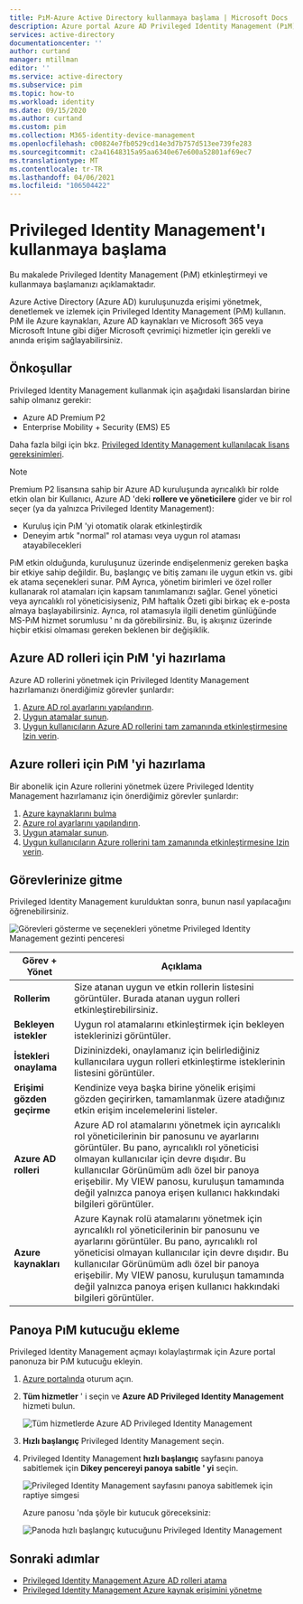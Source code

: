 ```yaml
---
title: PıM-Azure Active Directory kullanmaya başlama | Microsoft Docs
description: Azure portal Azure AD Privileged Identity Management (PıM) kullanmayı nasıl etkinleştireceğinizi ve kullanmaya başlamanızı öğrenin.
services: active-directory
documentationcenter: ''
author: curtand
manager: mtillman
editor: ''
ms.service: active-directory
ms.subservice: pim
ms.topic: how-to
ms.workload: identity
ms.date: 09/15/2020
ms.author: curtand
ms.custom: pim
ms.collection: M365-identity-device-management
ms.openlocfilehash: c00824e7fb0529cd14e3d7b757d513ee739fe283
ms.sourcegitcommit: c2a41648315a95aa6340e67e600a52801af69ec7
ms.translationtype: MT
ms.contentlocale: tr-TR
ms.lasthandoff: 04/06/2021
ms.locfileid: "106504422"
---
```

# <a name="start-using-privileged-identity-management"></a>Privileged Identity Management'ı kullanmaya başlama

Bu makalede Privileged Identity Management (PıM) etkinleştirmeyi ve kullanmaya başlamanızı açıklamaktadır.

Azure Active Directory (Azure AD) kuruluşunuzda erişimi yönetmek, denetlemek ve izlemek için Privileged Identity Management (PıM) kullanın. PıM ile Azure kaynakları, Azure AD kaynakları ve Microsoft 365 veya Microsoft Intune gibi diğer Microsoft çevrimiçi hizmetler için gerekli ve anında erişim sağlayabilirsiniz.

## <a name="prerequisites"></a>Önkoşullar

Privileged Identity Management kullanmak için aşağıdaki lisanslardan birine sahip olmanız gerekir:

- Azure AD Premium P2
- Enterprise Mobility + Security (EMS) E5

Daha fazla bilgi için bkz. [Privileged Identity Management kullanılacak lisans gereksinimleri](subscription-requirements.md).

> [!Note]
> Premium P2 lisansına sahip bir Azure AD kuruluşunda ayrıcalıklı bir rolde etkin olan bir Kullanıcı, Azure AD 'deki **rollere ve yöneticilere** gider ve bir rol seçer (ya da yalnızca Privileged Identity Management):
>
> - Kuruluş için PıM 'yi otomatik olarak etkinleştirdik
> - Deneyim artık "normal" rol ataması veya uygun rol ataması atayabilecekleri
>
> PıM etkin olduğunda, kuruluşunuz üzerinde endişelenmeniz gereken başka bir etkiye sahip değildir. Bu, başlangıç ve bitiş zamanı ile uygun etkin vs. gibi ek atama seçenekleri sunar. PıM Ayrıca, yönetim birimleri ve özel roller kullanarak rol atamaları için kapsam tanımlamanızı sağlar. Genel yönetici veya ayrıcalıklı rol yöneticisiyseniz, PıM haftalık Özeti gibi birkaç ek e-posta almaya başlayabilirsiniz. Ayrıca, rol atamasıyla ilgili denetim günlüğünde MS-PıM hizmet sorumlusu ' nı da görebilirsiniz. Bu, iş akışınız üzerinde hiçbir etkisi olmaması gereken beklenen bir değişiklik.

## <a name="prepare-pim-for-azure-ad-roles"></a>Azure AD rolleri için PıM 'yi hazırlama

Azure AD rollerini yönetmek için Privileged Identity Management hazırlamanızı önerdiğimiz görevler şunlardır:

1. [Azure AD rol ayarlarını yapılandırın](pim-how-to-change-default-settings.md).
1. [Uygun atamalar sunun](pim-how-to-add-role-to-user.md).
1. [Uygun kullanıcıların Azure AD rollerini tam zamanında etkinleştirmesine Izin verin](pim-how-to-activate-role.md).

## <a name="prepare-pim-for-azure-roles"></a>Azure rolleri için PıM 'yi hazırlama

Bir abonelik için Azure rollerini yönetmek üzere Privileged Identity Management hazırlamanız için önerdiğimiz görevler şunlardır:

1. [Azure kaynaklarını bulma](pim-resource-roles-discover-resources.md)
1. [Azure rol ayarlarını yapılandırın](pim-resource-roles-configure-role-settings.md).
1. [Uygun atamalar sunun](pim-resource-roles-assign-roles.md).
1. [Uygun kullanıcıların Azure rollerini tam zamanında etkinleştirmesine Izin verin](pim-resource-roles-activate-your-roles.md).

## <a name="navigate-to-your-tasks"></a>Görevlerinize gitme

Privileged Identity Management kurulduktan sonra, bunun nasıl yapılacağını öğrenebilirsiniz.

![Görevleri gösterme ve seçenekleri yönetme Privileged Identity Management gezinti penceresi](./media/pim-getting-started/pim-quickstart-tasks.png)

| Görev + Yönet | Açıklama |
| --- | --- |
| **Rollerim**  | Size atanan uygun ve etkin rollerin listesini görüntüler. Burada atanan uygun rolleri etkinleştirebilirsiniz. |
| **Bekleyen istekler** | Uygun rol atamalarını etkinleştirmek için bekleyen isteklerinizi görüntüler. |
| **İstekleri onaylama** | Dizininizdeki, onaylamanız için belirlediğiniz kullanıcılara uygun rolleri etkinleştirme isteklerinin listesini görüntüler. |
| **Erişimi gözden geçirme** | Kendinize veya başka birine yönelik erişimi gözden geçirirken, tamamlanmak üzere atadığınız etkin erişim incelemelerini listeler. |
| **Azure AD rolleri** | Azure AD rol atamalarını yönetmek için ayrıcalıklı rol yöneticilerinin bir panosunu ve ayarlarını görüntüler. Bu pano, ayrıcalıklı rol yöneticisi olmayan kullanıcılar için devre dışıdır. Bu kullanıcılar Görünümüm adlı özel bir panoya erişebilir. My VIEW panosu, kuruluşun tamamında değil yalnızca panoya erişen kullanıcı hakkındaki bilgileri görüntüler. |
| **Azure kaynakları** | Azure Kaynak rolü atamalarını yönetmek için ayrıcalıklı rol yöneticilerinin bir panosunu ve ayarlarını görüntüler. Bu pano, ayrıcalıklı rol yöneticisi olmayan kullanıcılar için devre dışıdır. Bu kullanıcılar Görünümüm adlı özel bir panoya erişebilir. My VIEW panosu, kuruluşun tamamında değil yalnızca panoya erişen kullanıcı hakkındaki bilgileri görüntüler. |

## <a name="add-a-pim-tile-to-the-dashboard"></a>Panoya PıM kutucuğu ekleme

Privileged Identity Management açmayı kolaylaştırmak için Azure portal panonuza bir PıM kutucuğu ekleyin.

1. [Azure portalında](https://portal.azure.com/) oturum açın.

1. **Tüm hizmetler** ' i seçin ve **Azure AD Privileged Identity Management** hizmeti bulun.

    ![Tüm hizmetlerde Azure AD Privileged Identity Management](./media/pim-getting-started/pim-all-services-find.png)

1. **Hızlı başlangıç** Privileged Identity Management seçin.

1. Privileged Identity Management **hızlı başlangıç** sayfasını panoya sabitlemek için **Dikey pencereyi panoya sabitle ' yi** seçin.

    ![Privileged Identity Management sayfasını panoya sabitlemek için raptiye simgesi](./media/pim-getting-started/pim-quickstart-pin-to-dashboard.png)

    Azure panosu 'nda şöyle bir kutucuk göreceksiniz:

    ![Panoda hızlı başlangıç kutucuğunu Privileged Identity Management](./media/pim-getting-started/pim-quickstart-dashboard-tile.png)

## <a name="next-steps"></a>Sonraki adımlar

- [Privileged Identity Management Azure AD rolleri atama](pim-how-to-add-role-to-user.md)
- [Privileged Identity Management Azure kaynak erişimini yönetme](pim-resource-roles-discover-resources.md)
